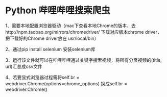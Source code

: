 # Python 哔哩哔哩搜索爬虫
1、需要本地配置浏览器驱动（mac下查看本地Chrome的版本，去http://npm.taobao.org/mirrors/chromedriver/ 下载对应版本chrome driver， 把下载好的Chrome driver放在  usr/local/bin）

2、通过pip install selenium 安装selenium库

3、运行该文件就可以在哔哩哔哩通过关键字搜索视频，将所有分页视频的(title, url)汇总成csv文件

4、若要显式浏览器过程需将self.br = webdriver.Chrome(options=chrome_options) 换成self.br = webdriver.Chrome()
